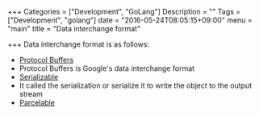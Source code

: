 +++
Categories = ["Development", "GoLang"]
Description = ""
Tags = ["Development", "golang"]
date = "2016-05-24T08:05:15+09:00"
menu = "main"
title = "Data interchange format"

+++
Data interchange format is as follows:

- [Protocol Buffers](https://github.com/google/protobuf)
 - Protocol Buffers is Google's data interchange format
- [Serializable](hoge)
 - It called the serialization or serialize it to write the object to the output stream
- [Parcelable](https://developer.android.com/reference/android/os/Parcelable.html) 
